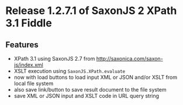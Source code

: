 # Release 1.2.7.1 of SaxonJS 2 XPath 3.1 Fiddle

## Features

*   XPath 3.1 using SaxonJS 2.7 from http://saxonica.com/saxon-js/index.xml
*   XSLT execution using `SaxonJS.XPath.evaluate`
*   now with load buttons to load input XML or JSON and/or XSLT from local file system
*   also save link/button to save result document to the file system
*   save XML or JSON input and XSLT code in URL query string
